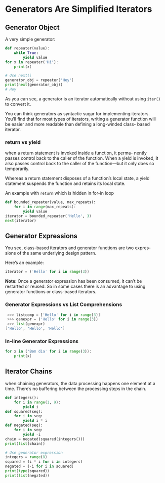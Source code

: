 
# Generators Are Simplified Iterators

## Generator Object

A very simple generator:
```python
def repeater(value): 
    while True:
        yield value
for x in repeater('Hi'):
    print(x)

# Use next()
generator_obj = repeater('Hey')
print(next(generator_obj))
# Hey
```
As you can see, a generator is an iterator automatically without using `iter()` to convert it.

You can think generators as syntactic sugar for implementing iterators. You’ll find that for most types of iterators, writing a generator function will be easier and more readable than defining a long-winded class- based iterator.

### return vs yield

when a return statement is invoked inside a function, it perma- nently passes control back to the caller of the function. When a yield is invoked, it also passes control back to the caller of the function—but it only does so temporarily.

Whereas a return statement disposes of a function’s local state, a yield statement suspends the function and retains its local state.

An example with `return` which is hidden in for-in loop

```python
def bounded_repeater(value, max_repeats): 
    for i in range(max_repeats):
        yield value
iterator = bounded_repeater('Hello', 3)
next(iterator)
```

## Generator Expressions

You see, class-based iterators and generator functions are two expres- sions of the same underlying design pattern.

Here’s an example:
```python
iterator = ('Hello' for i in range(3))
```

**Note**:
Once a generator expression has been consumed, it can’t be restarted or reused. So in some cases there is an advantage to using generator functions or class-based iterators.

### Generator Expressions vs List Comprehensions

```python
 >>> listcomp = ['Hello' for i in range(3)] 
 >>> genexpr = ('Hello' for i in range(3))
 >>> list(genexpr)
['Hello', 'Hello', 'Hello']
 ```

### In-line Generator Expressions

```python
for x in ('Bom dia' for i in range(3)): 
    print(x)
```

## Iterator Chains

when chaining generators, the data processing happens one element at a time. There’s no buffering between the processing steps in the chain.

```python
def integers():
    for i in range(1, 9):
        yield i
def squared(seq): 
    for i in seq:
        yield i * i
def negated(seq): 
    for i in seq:
        yield -i
chain = negated(squared(integers()))
print(list(chain))

# Use generator expression
integers = range(8)
squared = (i * i for i in integers) 
negated = (-i for i in squared)
print(type(squared))
print(list(negated))
```